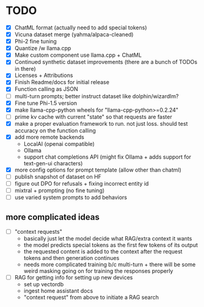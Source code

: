 # TODO
- [x] ChatML format (actually need to add special tokens)  
- [x] Vicuna dataset merge (yahma/alpaca-cleaned)  
- [x] Phi-2 fine tuning  
- [x] Quantize /w llama.cpp  
- [x] Make custom component use llama.cpp + ChatML  
- [x] Continued synthetic dataset improvements (there are a bunch of TODOs in there)  
- [x] Licenses + Attributions  
- [x] Finish Readme/docs for initial release  
- [x] Function calling as JSON  
- [ ] multi-turn prompts; better instruct dataset like dolphin/wizardlm?  
- [x] Fine tune Phi-1.5 version  
- [x] make llama-cpp-python wheels for "llama-cpp-python>=0.2.24"  
- [ ] prime kv cache with current "state" so that requests are faster  
- [x] make a proper evaluation framework to run. not just loss. should test accuracy on the function calling  
- [x] add more remote backends  
    - LocalAI (openai compatible)  
    - Ollama  
    - support chat completions API (might fix Ollama + adds support for text-gen-ui characters)
- [x] more config options for prompt template (allow other than chatml)  
- [ ] publish snapshot of dataset on HF  
- [ ] figure out DPO for refusals + fixing incorrect entity id  
- [ ] mixtral + prompting (no fine tuning)  
- [ ] use varied system prompts to add behaviors  

## more complicated ideas
- [ ] "context requests"  
    - basically just let the model decide what RAG/extra context it wants  
    - the model predicts special tokens as the first few tokens of its output  
    - the requested content is added to the context after the request tokens and then generation continues  
    - needs more complicated training b/c multi-turn + there will be some weird masking going on for training the responses properly  
- [ ] RAG for getting info for setting up new devices  
    - set up vectordb  
    - ingest home assistant docs  
    - "context request" from above to initiate a RAG search  